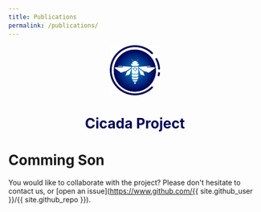 ```yaml
---
title: Publications
permalink: /publications/
---
```


<p align="center">
	<img src="../assets/img/logo/CemadenLogColor.png" align="center" height="100" width="100">
</p>

<h1 align="center" style="color:#00055B;">Cicada Project</h1>

# Comming Son

You would like to collaborate with the project? Please don't hesitate to contact us, or [open an issue](https://www.github.com/{{ site.github_user }}/{{ site.github_repo }}).

